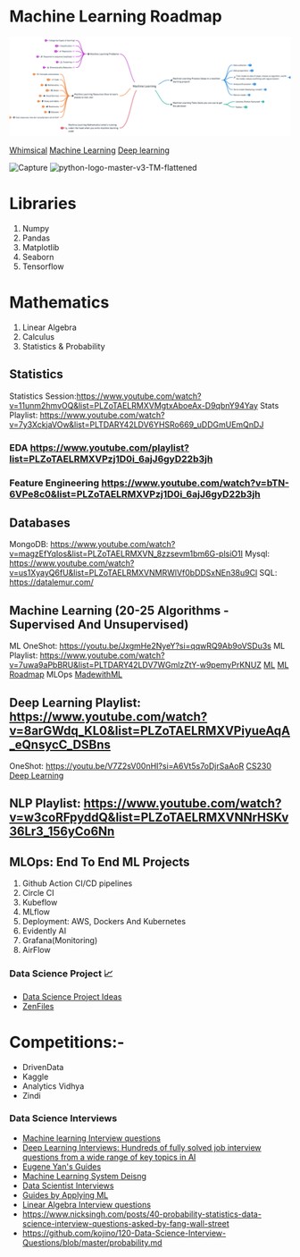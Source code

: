 # Machine Learning Roadmap 

![2020 machine learning roadmap overview](https://raw.githubusercontent.com/mrdbourke/machine-learning-roadmap/master/2020-ml-roadmap-overview.png?token=AD7ZOCOIG7IZXHDL63W6RZK7A3B6I)

[Whimsical](https://dbourke.link/mlmap)
[Machine Learning](https://github.com/dformoso/machine-learning-mindmap) 
[Deep learning](https://github.com/dformoso/deeplearning-mindmap)

![Capture](https://user-images.githubusercontent.com/20041231/211718788-8d71ca8c-430a-4dbe-98f2-c66da015ac6e.JPG)
![python-logo-master-v3-TM-flattened](https://user-images.githubusercontent.com/20041231/211717885-0b1e049b-f5b3-457d-ba7a-9345ec3aa39c.png)

# Libraries 
1. Numpy
2. Pandas
3. Matplotlib
4. Seaborn
5. Tensorflow

# Mathematics
1. Linear Algebra
2. Calculus
3. Statistics & Probability      

## Statistics
Statistics Session:https://www.youtube.com/watch?v=11unm2hmvOQ&list=PLZoTAELRMXVMgtxAboeAx-D9qbnY94Yay
Stats Playlist: https://www.youtube.com/watch?v=7y3XckjaVOw&list=PLTDARY42LDV6YHSRo669_uDDGmUEmQnDJ

### EDA https://www.youtube.com/playlist?list=PLZoTAELRMXVPzj1D0i_6ajJ6gyD22b3jh

### Feature Engineering https://www.youtube.com/watch?v=bTN-6VPe8c0&list=PLZoTAELRMXVPzj1D0i_6ajJ6gyD22b3jh

## Databases
MongoDB: https://www.youtube.com/watch?v=magzEfYqIos&list=PLZoTAELRMXVN_8zzsevm1bm6G-plsiO1I
Mysql: https://www.youtube.com/watch?v=us1XyayQ6fU&list=PLZoTAELRMXVNMRWlVf0bDDSxNEn38u9Cl
SQL: https://datalemur.com/ 

## Machine Learning (20-25 Algorithms - Supervised And Unsupervised)
ML OneShot: https://youtu.be/JxgmHe2NyeY?si=qqwRQ9Ab9oVSDu3s
ML Playlist: https://www.youtube.com/watch?v=7uwa9aPbBRU&list=PLTDARY42LDV7WGmlzZtY-w9pemyPrKNUZ
[ML](https://youtu.be/Av0oMG49FQE)
[ML Roadmap](https://wheat-production-d58.notion.site/ML002-e469d005b2b14d5ba6f8c0bdfd305ded)
MLOps [MadewithML](https://madewithml.com/courses/mlops/)

## Deep Learning Playlist: https://www.youtube.com/watch?v=8arGWdq_KL0&list=PLZoTAELRMXVPiyueAqA_eQnsycC_DSBns
OneShot: https://youtu.be/V7Z2sV00nHI?si=A6Vt5s7oDjrSaAoR
[CS230 Deep Learning](https://cs230.stanford.edu/) 


## NLP Playlist: https://www.youtube.com/watch?v=w3coRFpyddQ&list=PLZoTAELRMXVNNrHSKv36Lr3_156yCo6Nn

## MLOps: End To End ML Projects
1. Github Action CI/CD pipelines
2. Circle CI
3. Kubeflow
4. MLflow
5. Deployment: AWS, Dockers And Kubernetes
6. Evidently AI
7. Grafana(Monitoring)
8. AirFlow                                                                                                                                              

### Data Science Project 📈

- [Data Science Project Ideas](https://github.com/veb-101/Data-Science-Projects)
- [ZenFiles](https://github.com/zenml-io/zenfiles)

# Competitions:-

- DrivenData
- Kaggle
- Analytics Vidhya
- Zindi

### Data Science Interviews

- [ Machine learning Interview questions](https://github.com/khangich/machine-learning-interview)
- [Deep Learning Interviews: Hundreds of fully solved job interview questions from a wide range of key topics in AI](https://arxiv.org/pdf/2201.00650.pdf)
- [Eugene Yan's Guides](https://eugeneyan.com/)
- [Machine Learning System Deisng](https://github.com/eugeneyan/applied-ml)
- [Data Scientist Interviews](https://applyingml.com/)
- [Guides by Applying ML](https://applyingml.com/resources/)
- [Linear Algebra Interview questions](https://www.mlstack.cafe/blog/linear-algebra-interview-questions)
- https://www.nicksingh.com/posts/40-probability-statistics-data-science-interview-questions-asked-by-fang-wall-street
- https://github.com/kojino/120-Data-Science-Interview-Questions/blob/master/probability.md

